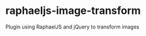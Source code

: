raphaeljs-image-transform
=========================

Plugin using RaphaelJS and jQuery to transform images
